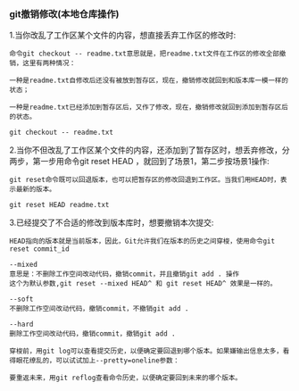 ### git撤销修改(本地仓库操作)

1.当你改乱了工作区某个文件的内容，想直接丢弃工作区的修改时:

```
命令git checkout -- readme.txt意思就是，把readme.txt文件在工作区的修改全部撤销，这里有两种情况：

一种是readme.txt自修改后还没有被放到暂存区，现在，撤销修改就回到和版本库一模一样的状态；

一种是readme.txt已经添加到暂存区后，又作了修改，现在，撤销修改就回到添加到暂存区后的状态。

git checkout -- readme.txt
```
2.当你不但改乱了工作区某个文件的内容，还添加到了暂存区时，想丢弃修改，分两步，第一步用命令git reset HEAD <file>，就回到了场景1，第二步按场景1操作:

```
git reset命令既可以回退版本，也可以把暂存区的修改回退到工作区。当我们用HEAD时，表示最新的版本。

git reset HEAD readme.txt
```
3.已经提交了不合适的修改到版本库时，想要撤销本次提交:

```
HEAD指向的版本就是当前版本，因此，Git允许我们在版本的历史之间穿梭，使用命令git reset commit_id

--mixed 
意思是：不删除工作空间改动代码，撤销commit，并且撤销git add . 操作
这个为默认参数,git reset --mixed HEAD^ 和 git reset HEAD^ 效果是一样的。

--soft  
不删除工作空间改动代码，撤销commit，不撤销git add . 

--hard
删除工作空间改动代码，撤销commit，撤销git add . 

穿梭前，用git log可以查看提交历史，以便确定要回退到哪个版本。如果嫌输出信息太多，看得眼花缭乱的，可以试试加上--pretty=oneline参数：

要重返未来，用git reflog查看命令历史，以便确定要回到未来的哪个版本。
```
